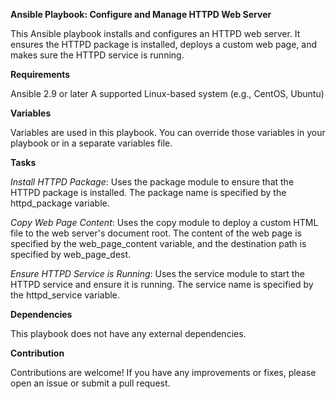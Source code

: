 **Ansible Playbook: Configure and Manage HTTPD Web Server**

This Ansible playbook installs and configures an HTTPD web server. It ensures the HTTPD package is installed, deploys a custom web page, and makes sure the HTTPD service is running.

**Requirements**

Ansible 2.9 or later
A supported Linux-based system (e.g., CentOS, Ubuntu)

**Variables**

Variables are used in this playbook. You can override those variables in your playbook or in a separate variables file.

**Tasks**

*Install HTTPD Package*:
Uses the package module to ensure that the HTTPD package is installed. The package name is specified by the httpd_package variable.

*Copy Web Page Content*:
Uses the copy module to deploy a custom HTML file to the web server's document root. The content of the web page is specified by the web_page_content variable, and the destination path is specified by web_page_dest.

*Ensure HTTPD Service is Running*:
Uses the service module to start the HTTPD service and ensure it is running. The service name is specified by the httpd_service variable.

**Dependencies**

This playbook does not have any external dependencies.

**Contribution**

Contributions are welcome! If you have any improvements or fixes, please open an issue or submit a pull request.













